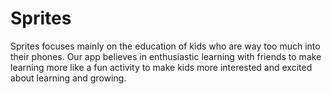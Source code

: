 # Sprites
 Sprites focuses mainly on the education of kids who are way too much into their phones. Our app believes in enthusiastic learning with friends to make learning more like a fun activity to make kids more interested and excited about learning and growing.
